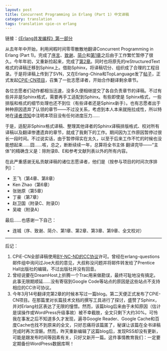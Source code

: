 ```yaml
---
layout: post
title: Concurrent Programming in Erlang (Part 1) 中文译稿
category: translation
tags: translation cpie-cn erlang
---
```


链接：[《Erlang并发编程》第一部分][cpie-cn]

从去年年中开始，利用闲暇时间零零散散地翻译Concurrent Programming in Erlang (Part 1)。完成了[序言][preface]、[致谢][ack]、[简介][intro]和[第1章][chapter-1]之后由于工作繁忙暂停了很久。今年年初，又重新捡起来，完成了[第2章][chapter-2]。同时也将原先的reStructuredText格式的译稿迁移到Sphinx上。借助Sphinx，将译稿切分、组织成了合理的工程目录。于是将译稿上传到了SVN，又在Erlang-China和TopLanguage发了[帖子][post]，正式发起[CPiE-CN项目][project]，召集了一批志愿译者，开始合作翻译剩余章节。

<!-- start -->

各位志愿者们动作都相当迅速，没多久便相继提交了各自负责章节的译稿。不过有些并非是Sphinx格式，需要再手工适配到Sphinx。有些即使是 Sphinx格式，一些排版和格式的细节处理也还不到位（有些译者还是Sphinx新手）。也有志愿者出于种种原因遗弃了认领的章节——不过没关系，考虑到本人本来就拖拉成性，所以特地在[译者须知][notice]中注明本项目没有任何进度压力……

于是，适配非Sphinx格式译稿、整理其他译者的Sphinx译稿排版格式、校对所有译稿以及翻译惨遭遗弃的章节，就成了我剩下的工作。期间因为工作原因暂停过很长一段时间。不过说实话，由于暂停得实在太久，以至于后来工作不忙的时候也没能想起来……囧……咳，总之，断断续续一年，总算将全书主体 翻译完毕——“主体”的精确含义是：除附录B、E和参考文献列表以外的所有内容。

在此严重感谢无私贡献译稿的诸位志愿译者，他们是（按参与项目的时间次序排列）：

*   王飞（第4章、第8章）
*   Ken Zhao（第6章）
*   张驰原（第5章）
*   丁豪（第7章）
*   赵卫国（附录C、附录D）
*   吴峻（附录A）

最后……也感谢一下自己：

*   连城（序、致谢、简介、第1章、第2章、第3章、第9章、全文校对）

- - -

后记：

1.  CPiE-CN全部译稿使用[BY-NC-ND的CC协议][cc]许可。曾经在erlang-questions邮件组中询问过Joe大叔的意见，大叔称没问题并将邮件转发给了Prentice Hall出版社的编辑，不过出版社并没有回音。
2.  曾经说要在DreamHost上折腾一个Trac用来做勘误，最终可耻地没有搞定。此事无限期顺延……没有寄宿到Google Code等站点的原因是这些站点不支持相应的CC许可协议。
3.  今年3月14号翻译完第2章的时候本写过一篇blog。第二天便正式发布了CPiE-CN项目。在那篇里对长篇技术文档的撰写工具进行了探讨，盛赞了Sphinx，并对Erlang社区表达了无限的憧憬。然而，该篇blog后来由于未知原因（估计是误操作或WordPress升级事故）被不幸截肢，全文只剩下大约30%。可怜我在事发之后不知道多久才发现，遍寻Google Reader、Google Cache和百度Cache也找不到原来的全文，只好忍痛将该篇匿了，秘谋让该篇在全书译稿完成时再次涅磐。然而，昨天重新编辑了这篇blog后，发现RSS却没有更新，可能是跟发布时间等因素有关，只好又新开一篇。这件事情教育我们：一定要定期备份WordPress数据库啊！

<!-- end -->

[cpie-cn]:   http://cpie-cn.googlecode.com/hg/_build/html/index.html
[preface]:   http://cpie-cn.googlecode.com/hg/_build/html/preface.html
[ack]:       http://cpie-cn.googlecode.com/hg/_build/html/preface.html
[intro]:     http://cpie-cn.googlecode.com/hg/_build/html/preface.html
[chapter-1]: http://cpie-cn.googlecode.com/hg/_build/html/preface.html
[chapter-2]: http://cpie-cn.googlecode.com/hg/_build/html/part-i/chapter-2.html
[post]:      http://groups.google.com/group/erlang-china/browse_thread/thread/3baae94948d7a932
[project]:   http://cpie-cn.googlecode.com/hg/_build/html/cpie-cn-project.html#cpie-cn
[notice]:    http://cpie-cn.googlecode.com/hg/_build/html/cpie-cn-project.html#id6
[cc]:        http://creativecommons.org/licenses/by-nc-nd/2.5/cn/
